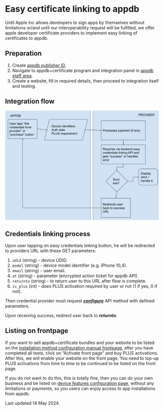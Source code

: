 # Easy certificate linking to appdb

Until Apple Inc allows developers to sign apps by themselves without limitations or/and until our interoperability request will be fulfilled, we offer apple developer certificate providers to implement
easy linking of certificates to appdb.

## Preparation

1. Create [appdb publisher ID](https://publisherid.appdb.to/auth?authAppID=staff_area).
2. Navigate to appdb+certificate program and integration panel in [appdb staff area](https://a.appdb.to/acp.php?action=pluscerts).
3. Create a website, fill in required details, then proceed to integration itself and testing.

## Integration flow

![Integration flow](img.png)

## Credentials linking process

Upon user tapping on easy credentials linking button, he will be redirected to providers URL with these GET parameters:

1. ```udid``` (string) - device UDID.
2. ```model```  (string) - device model identifier (e.g. iPhone 10,4).
3. ```email``` (string) - user email.
4. ```at``` (string) - parameter (encrypted action ticket for appdb API).
5. ```returnto``` (string) - to return user to this URL after flow is complete.
6. ```is_plus``` (int) - does PLUS activation required by user or not (1 if yes, 0 if not).

Then credential provider must request ***[configure](https://api.dbservices.to/v1.7/spec/#/partner/post_configure_)*** API method with defined parameters.

Upon receiving success, redirect user back to ***returnto***.

## Listing on frontpage

If you want to sell appdb+certificate bundles and your website to be listed on the [installation method configuration manual frontpage](https://appdb.to/my/buy), after you have completed all tests, click on “Activate front page” and buy PLUS activations. After this, we will enable your website on the front page. You need to top-up PLUS activations from time to time to be continued to be listed on the front page.

If you do not want to do this, this is totally fine, then you can do your own business and be listed on [device features configuration page](https://appdb.to/my/configure), without any limitations or payments, so you users can enjoy access to app installations from appdb.

Last updated 14 May 2024.
